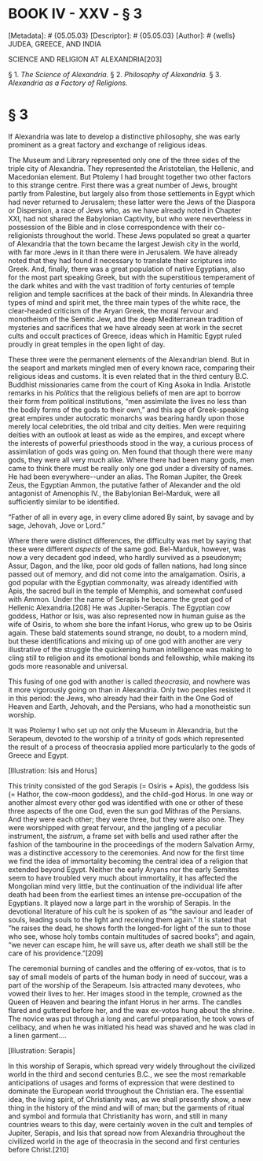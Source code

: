 # BOOK IV - XXV - § 3
[Metadata]: # {05.05.03}
[Descriptor]: # {05.05.03}
[Author]: # {wells}
JUDEA, GREECE, AND INDIA

SCIENCE AND RELIGION AT ALEXANDRIA[203]

§ 1. _The Science of Alexandria._ § 2. _Philosophy of Alexandria._      §
3. _Alexandria as a Factory of Religions._

# § 3
If Alexandria was late to develop a distinctive philosophy, she was early
prominent as a great factory and exchange of religious ideas.

The Museum and Library represented only one of the three sides of the triple
city of Alexandria. They represented the Aristotelian, the Hellenic, and
Macedonian element. But Ptolemy I had brought together two other factors to
this strange centre. First there was a great number of Jews, brought partly
from Palestine, but largely also from those settlements in Egypt which had
never returned to Jerusalem; these latter were the Jews of the Diaspora or
Dispersion, a race of Jews who, as we have already noted in Chapter XXI, had
not shared the Babylonian Captivity, but who were nevertheless in possession of
the Bible and in close correspondence with their co-religionists throughout the
world. These Jews populated so great a quarter of Alexandria that the town
became the largest Jewish city in the world, with far more Jews in it than
there were in Jerusalem. We have already noted that they had found it necessary
to translate their scriptures into Greek. And, finally, there was a great
population of native Egyptians, also for the most part speaking Greek, but with
the superstitious temperament of the dark whites and with the vast tradition of
forty centuries of temple religion and temple sacrifices at the back of their
minds. In Alexandria three types of mind and spirit met, the three main types
of the white race, the clear-headed criticism of the Aryan Greek, the moral
fervour and monotheism of the Semitic Jew, and the deep Mediterranean tradition
of mysteries and sacrifices that we have already seen at work in the secret
cults and occult practices of Greece, ideas which in Hamitic Egypt ruled
proudly in great temples in the open light of day.

These three were the permanent elements of the Alexandrian blend. But in the
seaport and markets mingled men of every known race, comparing their religious
ideas and customs. It is even related that in the third century B.C. Buddhist
missionaries came from the court of King Asoka in India. Aristotle remarks in
his _Politics_ that the religious beliefs of men are apt to borrow their form
from political institutions, “men assimilate the lives no less than the bodily
forms of the gods to their own,” and this age of Greek-speaking great empires
under autocratic monarchs was bearing hardly upon those merely local
celebrities, the old tribal and city deities. Men were requiring deities with
an outlook at least as wide as the empires, and except where the interests of
powerful priesthoods stood in the way, a curious process of assimilation of
gods was going on. Men found that though there were many gods, they were all
very much alike. Where there had been many gods, men came to think there must
be really only one god under a diversity of names. He had been
everywhere--under an alias. The Roman Jupiter, the Greek Zeus, the Egyptian
Ammon, the putative father of Alexander and the old antagonist of Amenophis
IV., the Babylonian Bel-Marduk, were all sufficiently similar to be identified.

“Father of all in every age, in every clime adored      By saint, by savage
and by sage, Jehovah, Jove or Lord.”

Where there were distinct differences, the difficulty was met by saying that
these were different _aspects_ of the same god. Bel-Marduk, however, was now a
very decadent god indeed, who hardly survived as a pseudonym; Assur, Dagon, and
the like, poor old gods of fallen nations, had long since passed out of memory,
and did not come into the amalgamation. Osiris, a god popular with the Egyptian
commonalty, was already identified with Apis, the sacred bull in the temple of
Memphis, and somewhat confused with Ammon. Under the name of Serapis he became
the great god of Hellenic Alexandria.[208] He was Jupiter-Serapis. The Egyptian
cow goddess, Hathor or Isis, was also represented now in human guise as the
wife of Osiris, to whom she bore the infant Horus, who grew up to be Osiris
again. These bald statements sound strange, no doubt, to a modern mind, but
these identifications and mixing up of one god with another are very
illustrative of the struggle the quickening human intelligence was making to
cling still to religion and its emotional bonds and fellowship, while making
its gods more reasonable and universal.

This fusing of one god with another is called _theocrasia_, and nowhere was it
more vigorously going on than in Alexandria. Only two peoples resisted it in
this period: the Jews, who already had their faith in the One God of Heaven and
Earth, Jehovah, and the Persians, who had a monotheistic sun worship.

It was Ptolemy I who set up not only the Museum in Alexandria, but the
Serapeum, devoted to the worship of a trinity of gods which represented the
result of a process of theocrasia applied more particularly to the gods of
Greece and Egypt.

[Illustration: Isis and Horus]

This trinity consisted of the god Serapis (= Osiris + Apis), the goddess Isis
(= Hathor, the cow-moon goddess), and the child-god Horus. In one way or
another almost every other god was identified with one or other of these three
aspects of the one God, even the sun god Mithras of the Persians. And they were
each other; they were three, but they were also one. They were worshipped with
great fervour, and the jangling of a peculiar instrument, the _sistrum_, a
frame set with bells and used rather after the fashion of the tambourine in the
proceedings of the modern Salvation Army, was a distinctive accessory to the
ceremonies. And now for the first time we find the idea of immortality becoming
the central idea of a religion that extended beyond Egypt. Neither the early
Aryans nor the early Semites seem to have troubled very much about immortality,
it has affected the Mongolian mind very little, but the continuation of the
individual life after death had been from the earliest times an intense
pre-occupation of the Egyptians. It played now a large part in the worship of
Serapis. In the devotional literature of his cult he is spoken of as “the
saviour and leader of souls, leading souls to the light and receiving them
again.” It is stated that “he raises the dead, he shows forth the longed-for
light of the sun to those who see, whose holy tombs contain multitudes of
sacred books”; and again, “we never can escape him, he will save us, after
death we shall still be the care of his providence.”[209]

The ceremonial burning of candles and the offering of ex-votos, that is to say
of small models of parts of the human body in need of succour, was a part of
the worship of the Serapeum. Isis attracted many devotees, who vowed their
lives to her. Her images stood in the temple, crowned as the Queen of Heaven
and bearing the infant Horus in her arms. The candles flared and guttered
before her, and the wax ex-votos hung about the shrine. The novice was put
through a long and careful preparation, he took vows of celibacy, and when he
was initiated his head was shaved and he was clad in a linen garment....

[Illustration: Serapis]

In this worship of Serapis, which spread very widely throughout the civilized
world in the third and second centuries B.C., we see the most remarkable
anticipations of usages and forms of expression that were destined to dominate
the European world throughout the Christian era. The essential idea, the living
spirit, of Christianity was, as we shall presently show, a new thing in the
history of the mind and will of man; but the garments of ritual and symbol and
formula that Christianity has worn, and still in many countries wears to this
day, were certainly woven in the cult and temples of Jupiter, Serapis, and Isis
that spread now from Alexandria throughout the civilized world in the age of
theocrasia in the second and first centuries before Christ.[210]

